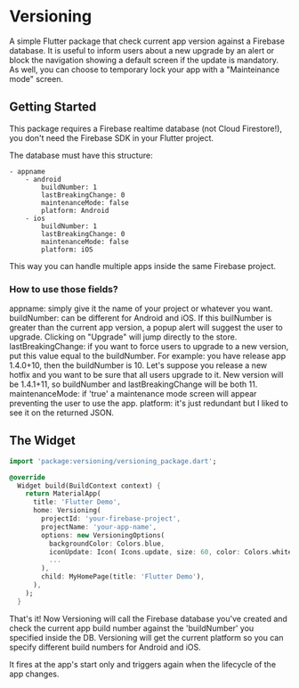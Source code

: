 # Versioning

A simple Flutter package that check current app version against a Firebase database.
It is useful to inform users about a new upgrade by an alert or
block the navigation showing a default screen if the update is mandatory.
As well, you can choose to temporary lock your app with a "Mainteinance mode" screen.

## Getting Started

This package requires a Firebase realtime database (not Cloud Firestore!),
you don't need the Firebase SDK in your Flutter project.

The database must have this structure:

```
- appname
    - android
        buildNumber: 1
        lastBreakingChange: 0
        maintenanceMode: false
        platform: Android
    - ios
        buildNumber: 1
        lastBreakingChange: 0
        maintenanceMode: false
        platform: iOS
```

This way you can handle multiple apps inside the same Firebase project.

### How to use those fields?

appname: simply give it the name of your project or whatever you want.
buildNumber: can be different for Android and iOS. If this builNumber is greater than the current
app version, a popup alert will suggest the user to upgrade. Clicking on "Upgrade" will jump directly to the store.
lastBreakingChange: if you want to force users to upgrade to a new version, put this value equal to
the buildNumber.
For example: you have release app 1.4.0+10, then the buildNumber is 10. Let's suppose you release a new hotfix and you want to be sure that
all users upgrade to it. New version will be 1.4.1+11, so buildNumber and lastBreakingChange will be both 11.
maintenanceMode: if 'true' a maintenance mode screen will appear preventing the user to use the app.
platform: it's just redundant but I liked to see it on the returned JSON.


## The Widget

```dart
import 'package:versioning/versioning_package.dart';

@override
  Widget build(BuildContext context) {
    return MaterialApp(
      title: 'Flutter Demo',
      home: Versioning(
        projectId: 'your-firebase-project',
        projectName: 'your-app-name',
        options: new VersioningOptions(
          backgroundColor: Colors.blue,
          iconUpdate: Icon( Icons.update, size: 60, color: Colors.white,),
          ...
        ),
        child: MyHomePage(title: 'Flutter Demo'),
      ),
    );
  }
```

That's it!
Now Versioning will call the Firebase database you've created and check the current app build number
against the 'buildNumber' you specified inside the DB.
Versioning will get the current platform so you can specify different build numbers for Android and iOS.

It fires at the app's start only and triggers again when the lifecycle of the app changes.
